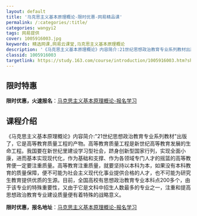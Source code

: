 ```yaml
---
layout: default
title: '马克思主义基本原理概论-限时优惠-网易精品课'
permalink: /:categories/:title/
categories: wangyi2
tags: 网易提供
cover: 1005916003.jpg
keywords: 精选网课,网易云课堂,马克思主义基本原理概论
description: '《马克思主义基本原理概论》内容简介:21世纪思想政治教育专业系列教材出版了，它是高等教育质量工程的产物。高等教育质量工程'
classid: 1005916003
targetlink: https://study.163.com/course/introduction/1005916003.htm?share=1&shareId=1025206652&utm_campaign=share&utm_medium=iphoneShare&utm_source=&utm_u=1025206652
---
```


## 限时特惠

**限时优惠，火速报名**：[马克思主义基本原理概论-报名学习](https://study.163.com/course/introduction/1005916003.htm?share=1&shareId=1025206652&utm_campaign=share&utm_medium=iphoneShare&utm_source=&utm_u=1025206652)

## 课程介绍

《马克思主义基本原理概论》内容简介:"21世纪思想政治教育专业系列教材"出版了，它是高等教育质量工程的产物。高等教育质量工程是新世纪高等教育发展的生命工程。我国要在新世纪里建设学习型社会，跻身创新型国家行列，实现全面小康，进而基本实现现代化，作为基础和支撑、作为各领域专门人才的摇篮的高等教育便一定要注重质量。高等教育注重质量，就要坚持以本科为本，如果没有本科教育的质量保障，便不可能为社会主义现代化事业提供合格的人才，也不可能为研究生教育提供优质的生源。目前，全国高校有思想政治教育专业本科点200多个，由于该专业的特殊重要性，又由于它是文科中招生人数最多的专业之一，注重和提高思想政治教育专业建设质量便有着特殊的战略意义。

**限时优惠，报名地址**：[马克思主义基本原理概论-报名学习](https://study.163.com/course/introduction/1005916003.htm?share=1&shareId=1025206652&utm_campaign=share&utm_medium=iphoneShare&utm_source=&utm_u=1025206652)

